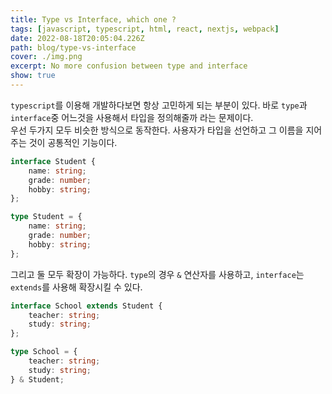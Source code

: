 ```yaml
---
title: Type vs Interface, which one ?
tags: [javascript, typescript, html, react, nextjs, webpack]
date: 2022-08-18T20:05:04.226Z
path: blog/type-vs-interface
cover: ./img.png
excerpt: No more confusion between type and interface
show: true
---
```


`typescript`를 이용해 개발하다보면 항상 고민하게 되는 부분이 있다. 바로 `type`과 `interface`중 어느것을 사용해서 타입을 정의해줄까 라는 문제이다.  
우선 두가지 모두 비슷한 방식으로 동작한다. 사용자가 타입을 선언하고 그 이름을 지어주는 것이 공통적인 기능이다.
```typescript
interface Student {
    name: string;
    grade: number;
    hobby: string;
};

type Student = {
    name: string;
    grade: number;
    hobby: string;
};
```
그리고 둘 모두 확장이 가능하다. `type`의 경우 `&` 연산자를 사용하고, `interface`는 `extends`를 사용해 확장시킬 수 있다.
```typescript
interface School extends Student {
    teacher: string;
    study: string;
};

type School = {
    teacher: string;
    study: string;
} & Student;
```
